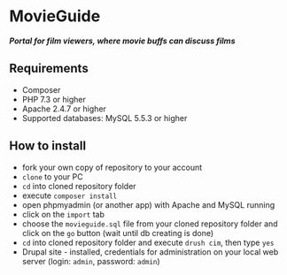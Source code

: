 # MovieGuide
***Portal for film viewers, where movie buffs can discuss films***

## Requirements

- Composer
- PHP 7.3 or higher
- Apache 2.4.7 or higher
- Supported databases: MySQL 5.5.3 or higher

## How to install
- fork your own copy of repository to your account
- `clone` to your PC 
- `cd` into cloned repository folder
- execute `composer install`
- open phpmyadmin (or another app) with Apache and MySQL running
- click on the `import` tab
- choose the `movieguide.sql` file from your cloned repository folder and click on the `go` button (wait until db creating is done)
- `cd` into cloned repository folder and execute `drush cim`, then type `yes`
- Drupal site - installed, credentials for administration  on your local web server (login: `admin`, password: `admin`)
